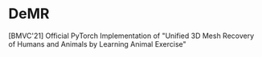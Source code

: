 # DeMR
[BMVC'21] Official PyTorch Implementation of "Unified 3D Mesh Recovery of Humans and Animals by Learning Animal Exercise"
